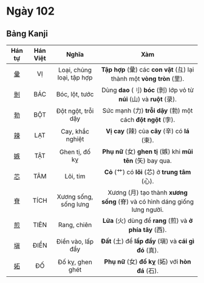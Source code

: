 <link href="styles.css" rel="stylesheet">

# Ngày 102

## Bảng Kanji

| Hán tự | Hán Việt | Nghĩa | Xàm |
| :---: | :---: | :---: | :---: |
| [<span class="stroke-order">彙</span>](https://mazii.net/vi-VN/search/kanji/javi/%E5%BD%99) | VỊ | Loại, chủng loại, tập hợp | **Tập hợp** (彙) các **con vật** (彑) lại thành một **vòng tròn** (里). |
| [<span class="stroke-order">剝</span>](https://mazii.net/vi-VN/search/kanji/javi/%E5%89%9D) | BÁC | Bóc, lột, tước | Dùng **dao** (刂) **bóc** (剝) lớp vỏ từ **núi** (山) và **ruột** (录). |
| [<span class="stroke-order">勃</span>](https://mazii.net/vi-VN/search/kanji/javi/%E5%8B%83) | BỘT | Đột ngột, trỗi dậy | Sức mạnh (力) **trỗi dậy** (勃) một cách **đột ngột** (孛). |
| [<span class="stroke-order">辣</span>](https://mazii.net/vi-VN/search/kanji/javi/%E8%BE%A3) | LẠT | Cay, khắc nghiệt | **Vị cay** (辣) của **cây** (辛) có **lá** (束). |
| [<span class="stroke-order">嫉</span>](https://mazii.net/vi-VN/search/kanji/javi/%E5%AB%89) | TẬT | Ghen tị, đố kỵ | **Phụ nữ** (女) **ghen tị** (嫉) khi **mũi tên** (矢) bay qua. |
| [<span class="stroke-order">芯</span>](https://mazii.net/vi-VN/search/kanji/javi/%E8%8A%AF) | TÂM | Lõi, tim | **Cỏ** (艹) có **lõi** (芯) ở **trung tâm** (心). |
| [<span class="stroke-order">脊</span>](https://mazii.net/vi-VN/search/kanji/javi/%E8%84%8A) | TÍCH | Xương sống, sống lưng | Xương (月) tạo thành **xương sống** (脊) và có hình dáng giống lưng người. |
| [<span class="stroke-order">煎</span>](https://mazii.net/vi-VN/search/kanji/javi/%E7%85%8E) | TIÊN | Rang, chiên | **Lửa** (火) dùng để **rang** (煎) và **ở phía tây** (西). |
| [<span class="stroke-order">塡</span>](https://mazii.net/vi-VN/search/kanji/javi/%E5%A1%A1) | ĐIỀN | Điền vào, lấp đầy | **Đất** (土) để **lấp đầy** (塡) và **cái gì đó** (真). |
| [<span class="stroke-order">妬</span>](https://mazii.net/vi-VN/search/kanji/javi/%E5%A6%AC) | ĐỐ | Đố kỵ, ghen ghét | **Phụ nữ** (女) **đố kỵ** (妬) với **hòn đá** (石). |
